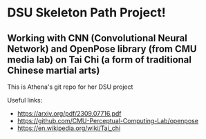 # DSU Skeleton Path Project!
## Working with CNN (Convolutional Neural Network) and OpenPose library (from CMU media lab) on Tai Chi (a form of traditional Chinese martial arts)
This is Athena's git repo for her DSU project


Useful links:
- https://arxiv.org/pdf/2309.07716.pdf
- https://github.com/CMU-Perceptual-Computing-Lab/openpose
- https://en.wikipedia.org/wiki/Tai_chi
